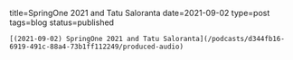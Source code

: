 
title=SpringOne 2021 and Tatu Saloranta
date=2021-09-02
type=post
tags=blog
status=published
~~~~~~
[(2021-09-02) SpringOne 2021 and Tatu Saloranta](/podcasts/d344fb16-6919-491c-88a4-73b1ff112249/produced-audio) 
            